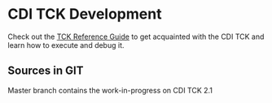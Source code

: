 CDI TCK Development
===================

Check out the [TCK Reference Guide](http://docs.jboss.org/cdi/tck/reference/latest/en-US/html/) to get acquainted with the CDI TCK and learn how to execute and debug it.

Sources in GIT
--------------

Master branch contains the work-in-progress on CDI TCK 2.1
